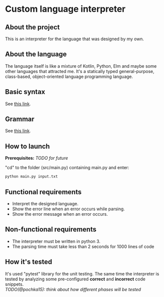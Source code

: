# Custom language interpreter

## About the project

This is an interpreter for the language that was designed by my own.

## About the language

The language itself is like a mixture of Kotlin, Python, Elm and maybe some other languages that attracted me. It's a statically typed general-purpose, class-based, object-oriented language programming language.

## Basic syntax

See [this link](./Basic%20syntax.md).

## Grammar

See [this link](./Language%20grammar.md).

## How to launch

**Prerequisites:** *TODO for future*

"cd" to the folder (src/main.py) containing main.py and enter:

```bash
python main.py input.txt
```

## Functional requirements

- Interpret the designed language.
- Show the error line when an error occurs while parsing.
- Show the error message when an error occurs.

## Non-functional requirements

- The interpreter must be written in python 3.
- The parsing time must take less than 2 seconds for 1000 lines of code 

## How it's tested

It's used "pytest" library for the unit testing. The same time the interpreter is tested by analyzing some pre-configured **correct** and **incorrect** code snippets.\
*TODO(@pochka15): think about how different phases will be tested*
